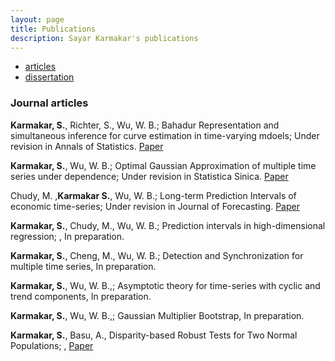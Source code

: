 ```yaml
---
layout: page
title: Publications
description: Sayar Karmakar's publications
---
```


<div class="navbar">
    <div class="navbar-inner">
        <ul class="nav">
            <li><a href="#articles">articles</a></li>
            <li><a href="#thesis">dissertation</a></li>
        </ul>
    </div>
</div>


### <a name="articles"></a>Journal articles

**Karmakar, S.**, Richter, S., Wu, W. B.; Bahadur Representation and simultaneous inference for curve estimation in time-varying mdoels; Under revision in Annals of Statistics. [Paper](../publications/sayar1.pdf) 

**Karmakar, S.**, Wu, W. B.; Optimal Gaussian Approximation of multiple time series under dependence; Under revision in Statistica Sinica. [Paper](../publications/sayar2.pdf) 

Chudy, M. ,**Karmakar S.**, Wu, W. B.; Long-term Prediction Intervals of economic time-series;  Under revision in Journal of Forecasting. [Paper](../publications/sayar3.pdf) 

**Karmakar, S.**, Chudy, M., Wu, W. B.; Prediction intervals in high-dimensional regression; , In preparation.

**Karmakar, S.**, Cheng, M., Wu, W. B.; Detection and Synchronization for multiple time series, In preparation.

**Karmakar, S.**, Wu, W. B.,; Asymptotic theory for time-series with cyclic and trend components, In preparation.

**Karmakar, S.**, Wu, W. B.,; Gaussian Multiplier Bootstrap, In preparation.

**Karmakar, S.**, Basu, A., Disparity-based Robust Tests for Two Normal
Populations; , [Paper](../publications/sayarrobust.pdf) 



